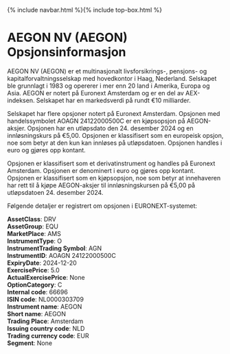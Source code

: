 {% include navbar.html %}{% include top-box.html %}
# AEGON NV (AEGON) Opsjonsinformasjon

AEGON NV (AEGON) er et multinasjonalt livsforsikrings-, pensjons- og kapitalforvaltningsselskap med hovedkontor i Haag, Nederland. Selskapet ble grunnlagt i 1983 og opererer i mer enn 20 land i Amerika, Europa og Asia. AEGON er notert på Euronext Amsterdam og er en del av AEX-indeksen. Selskapet har en markedsverdi på rundt €10 milliarder.

Selskapet har flere opsjoner notert på Euronext Amsterdam. Opsjonen med handelssymbolet AOAGN 24122000500C er en kjøpsopsjon på AEGON-aksjer. Opsjonen har en utløpsdato den 24. desember 2024 og en innløsningskurs på €5,00. Opsjonen er klassifisert som en europeisk opsjon, noe som betyr at den kun kan innløses på utløpsdatoen. Opsjonen handles i euro og gjøres opp kontant.

Opsjonen er klassifisert som et derivatinstrument og handles på Euronext Amsterdam. Opsjonen er denominert i euro og gjøres opp kontant. Opsjonen er klassifisert som en kjøpsopsjon, noe som betyr at innehaveren har rett til å kjøpe AEGON-aksjer til innløsningskursen på €5,00 på utløpsdatoen 24. desember 2024.

Følgende detaljer er registrert om opsjonen i EURONEXT-systemet:

**AssetClass**: DRV  
**AssetGroup**: EQU  
**MarketPlace**: AMS  
**InstrumentType**: O  
**InstrumentTrading Symbol**: AGN  
**InstrumentID**: AOAGN 24122000500C  
**ExpiryDate**: 2024-12-20  
**ExercisePrice**: 5.0  
**ActualExercisePrice**: None  
**OptionCategory**: C  
**Internal code**: 66696  
**ISIN code**: NL0000303709  
**Instrument name**: AEGON  
**Short name**: AEGON  
**Trading Place**: Amsterdam  
**Issuing country code**: NLD  
**Trading currency code**: EUR  
**Segment**: None  
